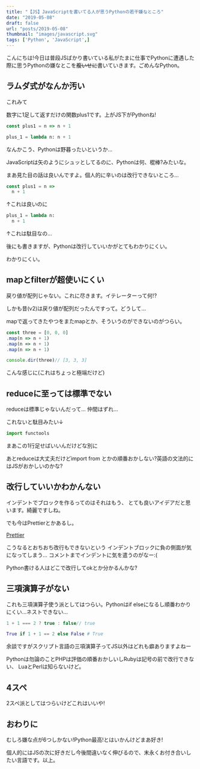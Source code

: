 ```yaml
---
title: "【JS】JavaScriptを書いてる人が思うPythonの若干嫌なところ"
date: "2019-05-08"
draft: false
url: "posts/2019-05-08"
thumbnail: "images/javascript.svg"
tags: ['Python', 'JavaScript',]
---
```


こんにちは!今日は普段JSばかり書いている私がたまに仕事でPythonに遭遇した際に思うPythonの嫌なとこを~~腹いせに~~書いていきます。ごめんなPython。

## ラムダ式がなんか汚い
これみて

数字に1足して返すだけの関数plus1です。上がJS下がPythonね!

```javascript
const plus1 = n => n + 1
```
```python
plus_1 = lambda n: n + 1
```

なんかこう、Pythonは野暮ったいというか...

JavaScriptは矢のようにシュッとしてるのに、Pythonは何、棍棒?みたいな。

まあ見た目の話は良いんですよ。個人的に辛いのは改行できないところ...

```javascript
const plus1 = n =>
  n + 1
```
↑これは良いのに
```python
plus_1 = lambda n:
  n + 1
```
↑これは駄目なの...

後にも書きますが、Pythonは改行していいかがとてもわかりにくい。

わかりにくい。

## mapとfilterが超使いにくい

戻り値が配列じゃない。これに尽きます。イテレーターって何!?

しかも昔(v2)は戻り値が配列だったんですって。どうして...

mapで返ってきたやつをまたmapとか、そういうのができないのがつらい。

```javascript
const three = [0, 0, 0]
.map(n => n + 1)
.map(n => n + 1)
.map(n => n + 1)

console.dir(three)// [3, 3, 3]
```
こんな感じに(これはちょっと極端だけど)

## reduceに至っては標準でない

reduceは標準じゃないんだって... 仲間はずれ...

これないと駄目みたい↓
```python
import functools
```

まあこの1行足せばいいんだけどな別に

あとreduceは大丈夫だけどimport from とかの順番おかしない?英語の文法的にはJSがおかしいのかな?


## 改行していいかわかんない

インデントでブロックを作るってのはそれはもう、
とても良いアイデアだと思います。綺麗ですしね。

でも今はPrettierとかあるし。

[Prettier](https://prettier.io/)

こうなるとおちおち改行もできないという
インデントブロックに負の側面が気になってしまう...
コメントまでインデントに気を遣うのがなー:(

Python書ける人はどこで改行してokとか分かるんかな?

## 三項演算子がない

これも三項演算子使う派としてはつらい。Pythonはif elseになるし順番わかりにくい...ネストできない...

```javascript
1 + 1 === 2 ? true : false// true
```

```python
True if 1 + 1 == 2 else False # True
```

余談ですがスクリプト言語の三項演算子ってJS以外はどれも癖ありますよねー

Pythonは勿論のことPHPは評価の順番おかしいしRubyは記号の前で改行できない、
LuaとPerlは知らないけど。

## 4スペ

2スペ派としてはつらいけどこれはいいや!


## おわりに

むしろ嫌な点が6つしかない!Python最高!とはいかんけどまあ好き!

個人的にはJSの次に好きだし今後間違いなく伸びるので、末永くお付き合いしたい言語です。以上。